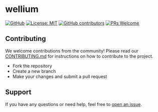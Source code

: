 # wellium

[![GitHub](https://img.shields.io/badge/github-by--The--Lindemans/wellium-8da0cb?style=for-the-badge&labelColor=007fff&logo=github)](https://github.com/by-The-Lindemans/wellium)
[![License: MIT](https://img.shields.io/badge/License-MPLv2-blue.svg?style=for-the-badge)](https://opensource.org/licenses/MPL-2-0)
[![GitHub contributors](https://img.shields.io/github/contributors/by-The-Lindemans/wellium.svg?style=for-the-badge)](https://github.com/by-The-Lindemans/wellium/graphs/contributors)
[![PRs Welcome](https://img.shields.io/badge/PRs-welcome-brightgreen.svg?style=for-the-badge)](http://makeapullrequest.com)


## Contributing

We welcome contributions from the community! Please read our [CONTRIBUTING.md](CONTRIBUTING.md) for instructions on how to contribute to the project.

- Fork the repository
- Create a new branch
- Make your changes and submit a pull request


## Support

If you have any questions or need help, feel free to [open an issue](https://github.com/by-The-Lindemans/wellium/issues).
